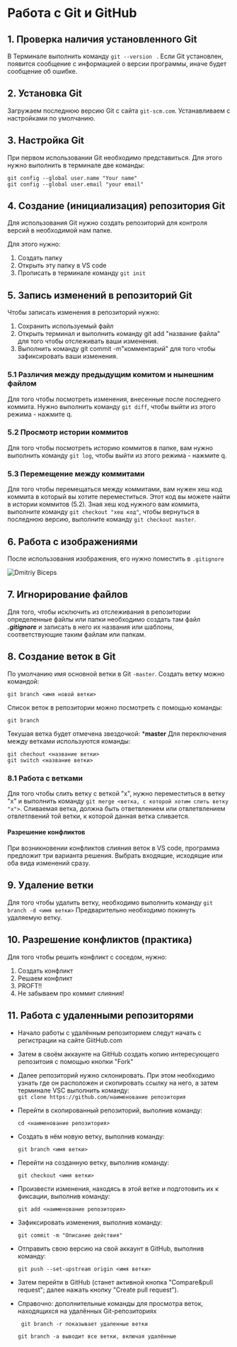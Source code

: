 # Работа с Git и GitHub

## 1. Проверка наличия установленного Git 
В Терминале выполнить команду `git --version ` . Если Git установлен, появится сообщение с информацией о версии программы, иначе будет сообщение об ошибке. 

## 2. Установка Git 
Загружаем последнюю версию Git с сайтa `git-scm.com`.
Устанавливаем с настройками по умолчанию.

## 3. Настройка Git
При первом использовании Git необходимо представиться.
Для этого нужно выполнить в терминале две команды:
```
git config --global user.name "Your name"
git config --global user.email "your email"
```
## 4. Создание (инициализация) репозитория Git
Для использования Git нужно создать репозиторий для контроля версий в необходимой нам папке. 

Для этого нужно:
1. Создать папку 
2. Открыть эту папку в VS code
3. Прописать в терминале команду `git init`

## 5. Запись изменений в репозиторий Git
Чтобы записать изменения в репозиторий нужно:

1. Сохранить используемый файл 
2. Открыть терминал и выполнить команду git add "название файла" для того чтобы отслеживать ваши изменения. 
3. Выполнить команду git commit -m"комментарий" для того чтобы зафиксировать ваши изменения. 

### 5.1 Различия между предыдущим комитом и нынешним файлом
Для того чтобы посмотреть изменения, внесенные после последнего коммита. Нужно выполнить команду `git diff`, чтобы выйти из этого режима - нажмите q. 
### 5.2 Просмотр истории коммитов
Для того чтобы посмотреть историю коммитов в папке, вам нужно выполнить команду `git log`, чтобы выйти из этого режима - нажмите q.
### 5.3 Перемещение между коммитами
Для того чтобы перемещаться между коммитами, вам нужен хеш код коммита в который вы хотите переместиться. Этот код вы можете найти в истории коммитов (5.2).
Зная хеш код нужного вам коммита, выполните команду `git checkout "хеш код"`, чтобы вернуться в последнюю версию, выполните команду `git checkout master`.

## 6. Работа с изображениями
После использования изображения, его нужно поместить в `.gitignore` 

![Dmitriy Biceps](kach.jpg)

## 7. Игнорирование файлов
Для того, чтобы исключить из отслеживания в репозитории определенные файлы или папки необходимо создать там файл ***.gitignore*** и записать в него их названия или шаблоны, соответствующие таким файлам или папкам.

## 8. Создание веток в Git 
По умолчанию имя основной ветки в Git `-master`.
Создать ветку можно командой:
```
git branch <имя новой ветки>
```

Список веток в репозитории можно посмотреть с помощью команды: 
```
git branch
```
Текушая ветка будет отмечена звездочкой: ***master**
Для переключения между ветками используются команды:
```
git chechout <название ветки>
git switch <название ветки>
```
### 8.1 Работа с ветками
Для того чтобы слить ветку с веткой "x", нужно переместиться в ветку "x" и выполнить команду `git merge <ветка, с которой хотим слить ветку "x">`. Сливаемая ветка, должна быть ответвлением или отвлетвлением отвлетлвений той ветки, к которой данная ветка сливается.

#### Разрешение конфликтов 
При возникновении конфликтов слияния веток в VS code, программа предложит три варианта решения. Выбрать входящие, исходящие или оба вида изменений сразу. 
## 9. Удаление ветки
Для того чтобы удалить ветку, необходимо выполнить команду  `git branch -d <имя ветки>`
Предварительно необходимо покинуть удаляемую ветку. 
## 10. Разрешение конфликтов (практика)
Для того чтобы решить конфликт с соседом, нужно: 

1. Создать конфликт 
2. Решаем конфликт
3. PROFT!!
4. Не забываем про коммит слияния!

## 11. Работа с удаленными репозиторями

- Начало работы с удалённым репозиторием следут начать с регистрации на сайте GiitHub.com

- Затем в своём аккаунте на GitHub создать копию интересующего  репозитоия с помощью кнопки "Fork"

- Далее репозиторий нужно склонировать. При этом необходимо узнать где он расположен и скопировать ссылку на него, а затем  терминале VSC выполнить команду:\
``git clone https://github.com/наименование репозитория``
- Перейти в скопированный репозиторий, выполнив команду:

   ``cd <наименование репозитория>``
 - Создать в нём новую ветку, выполнив команду: 

    ``git branch <имя ветки>``
- Перейти на созданную ветку, выполнив команду:

   ``git checkout <имя ветки>``
-  Произвести изменения, находясь в этой ветке и подготовить их к фиксации, выполнив команду:

    ``git add <наименование репозитория>``
- Зафиксировать изменения, выполнив команду:

   ``git commit -m "Описание действия"``
- Отправить свою версию на свой аккаунт в GitHub, выполнив команду:

   ``git push --set-upstream origin <имя ветки>``
- Затем перейти в GitHub (станет активной кнопка "Compare&pull request"; далее нажать кнопку "Create pull request").
- Справочно: дополнительные команды для просмотра веток, находящихся на удалённых Git-репозиториях

  `` git branch -r показывает удаленные ветки``

  ``git branch -a выводит все ветки, включая удалённые`` 